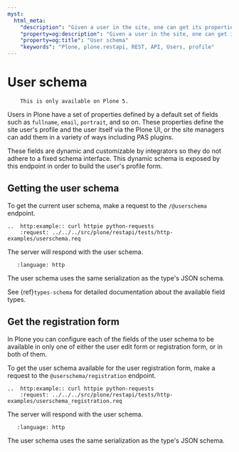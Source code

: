 ```yaml
---
myst:
  html_meta:
    "description": "Given a user in the site, one can get its properties and available fields."
    "property=og:description": "Given a user in the site, one can get its properties and available fields."
    "property=og:title": "User schema"
    "keywords": "Plone, plone.restapi, REST, API, Users, profile"
---
```


# User schema

```{note}
    This is only available on Plone 5.
```

Users in Plone have a set of properties defined by a default set of fields such as `fullname`, `email`, `portrait`, and so on.
These properties define the site user's profile and the user itself via the Plone UI, or the site managers can add them in a variety of ways including PAS plugins.

These fields are dynamic and customizable by integrators so they do not adhere to a fixed schema interface.
This dynamic schema is exposed by this endpoint in order to build the user's profile form.

## Getting the user schema

To get the current user schema, make a request to the `/@userschema` endpoint.

```{eval-rst}
..  http:example:: curl httpie python-requests
    :request: ../../../src/plone/restapi/tests/http-examples/userschema.req
```

The server will respond with the user schema.

```{literalinclude} ../../../src/plone/restapi/tests/http-examples/userschema.resp
   :language: http
```

The user schema uses the same serialization as the type's JSON schema.

See {ref}`types-schema` for detailed documentation about the available field types.

## Get the registration form

In Plone you can configure each of the fields of the user schema to be available in only one of either the user edit form or registration form, or in both of them.

To get the user schema available for the user registration form, make a request to the `@userschema/registration` endpoint.

```{eval-rst}
..  http:example:: curl httpie python-requests
    :request: ../../../src/plone/restapi/tests/http-examples/userschema_registration.req
```

The server will respond with the user schema.

```{literalinclude} ../../../src/plone/restapi/tests/http-examples/userschema_registration.resp
   :language: http
```

The user schema uses the same serialization as the type's JSON schema.
